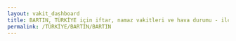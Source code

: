 ```yaml
---
layout: vakit_dashboard
title: BARTIN, TÜRKİYE için iftar, namaz vakitleri ve hava durumu - ilçe/eyalet seç
permalink: /TÜRKİYE/BARTIN/BARTIN
---
```


<script type="text/javascript">
  var GLOBAL_COUNTRY = 'TÜRKİYE';
  var GLOBAL_CITY = 'BARTIN';
  var GLOBAL_STATE = 'BARTIN';
  var lat = 72;
  var lon = 21;
</script>

